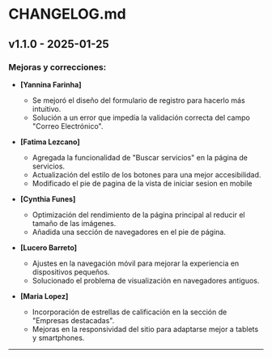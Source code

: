 # CHANGELOG.md

## v1.1.0 - 2025-01-25

### Mejoras y correcciones:

- **[Yannina Farinha]**
  - Se mejoró el diseño del formulario de registro para hacerlo más intuitivo.
  - Solución a un error que impedía la validación correcta del campo "Correo Electrónico".

- **[Fatima Lezcano]**
  - Agregada la funcionalidad de "Buscar servicios" en la página de servicios.
  - Actualización del estilo de los botones para una mejor accesibilidad.
  - Modificado el pie de pagina de la vista de iniciar sesion en mobile

- **[Cynthia Funes]**
  - Optimización del rendimiento de la página principal al reducir el tamaño de las imágenes.
  - Añadida una sección de navegadores en el pie de página.

- **[Lucero Barreto]**
  - Ajustes en la navegación móvil para mejorar la experiencia en dispositivos pequeños.
  - Solucionado el problema de visualización en navegadores antiguos.

- **[Maria Lopez]**
  - Incorporación de estrellas de calificación en la sección de "Empresas destacadas".
  - Mejoras en la responsividad del sitio para adaptarse mejor a tablets y smartphones.

---

